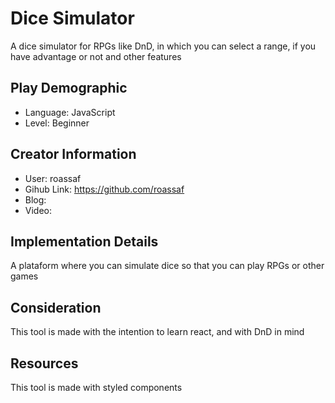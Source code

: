 # Dice Simulator

A dice simulator for RPGs like DnD, in which you can select a range, if you have advantage or not and other features

## Play Demographic

- Language: JavaScript
- Level: Beginner

## Creator Information

- User: roassaf
- Gihub Link: https://github.com/roassaf
- Blog:
- Video:

## Implementation Details

A plataform where you can simulate dice so that you can play RPGs or other games

## Consideration

This tool is made with the intention to learn react, and with DnD in mind

## Resources

This tool is made with styled components
